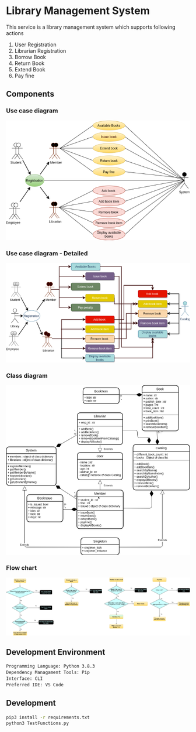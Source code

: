 # Library Management System

This service is a library management system which supports following actions

1. User Registration
2. Librarian Registration
3. Borrow Book
4. Return Book
5. Extend Book
6. Pay fine

## Components

### Use case diagram

![Use case diagram](/01_usecase.png)

### Use case diagram - Detailed

![Use case diagram](/02_usecase_detailed.png)

### Class diagram

![Class Diagram](/04_class_diagram_1.png)

### Flow chart

![Flow Chart](/03_flow_chart.png)

## Development Environment

```bash
Programming Language: Python 3.8.3
Dependency Managament Tools: Pip
Interface: CLI
Preferred IDE: VS Code
```

## Development

```bash
pip3 install -r requirements.txt
python3 TestFunctions.py
```

